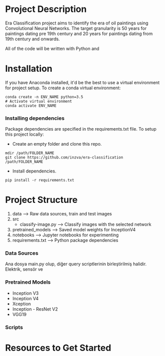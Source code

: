 # Project Description
Era Classification project aims to identify the era of oil paintings using Convolutional Neural Networks. The target granularity is 50 years for paintings dating pre 19th century and 20 years for paintings dating from 19th century and onwards.

All of the code will be written with Python and 


# Installation
If you have Anaconda installed, it'd be the best to use a virtual environment for project setup. To create a conda virtual environment:
```
conda create -n ENV_NAME python=3.5
# Activate virtual environment
conda activate ENV_NAME
```
### Installing dependencies
Package dependencies are specified in the requirements.txt file. To setup this project locally:
+ Create an empty folder and clone this repo.
```
mdir /path/FOLDER_NAME
git clone https://github.com/inzva/era-classification /path/FOLDER_NAME
```
+ Install dependencies.
```
pip install -r requirements.txt
```

# Project Structure
1. data                   -->     Raw data sources, train and test images
2. src  
	* classify-image.py   -->     Classify images with the selected network
3. pretrained_models      -->     Saved model weights for InceptionV4
4. notebooks              -->     Jupyter notebooks for experimenting
5. requirements.txt       -->     Python package dependencies

### Data Sources
Ana dosya main.py olup, diğer query scriptlerinin birleştirilmiş halidir. Elektrik, sensör ve

### Pretrained Models
* Inception V3
* Inception V4
* Xception
* Inception - ResNet V2
* VGG19

### Scripts

# Resources to Get Started
